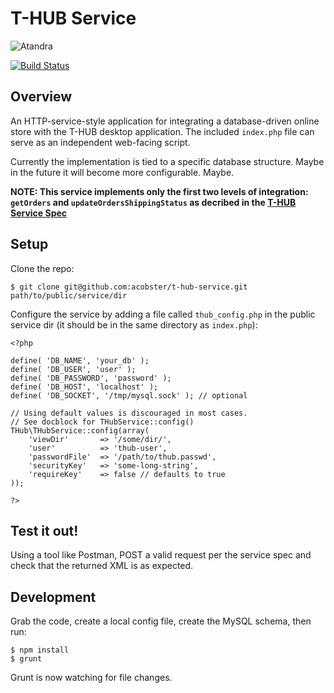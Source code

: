 # T-HUB Service

![Atandra](http://www.atandra.com/images/logo.png)

[![Build Status](https://travis-ci.org/acobster/t-hub-service.svg?branch=master)](https://travis-ci.org/acobster/t-hub-service)

## Overview

An HTTP-service-style application for integrating a database-driven online store with the T-HUB desktop application. The included `index.php` file can serve as an independent web-facing script.

Currently the implementation is tied to a specific database structure. Maybe in the future it will become more configurable. Maybe.

**NOTE: This service implements only the first two levels of integration: `getOrders` and `updateOrdersShippingStatus` as decribed in the [T-HUB Service Spec](http://www.atandra.com/downloads/THUB_Service_Spec_43.pdf)**

## Setup

Clone the repo:

    $ git clone git@github.com:acobster/t-hub-service.git path/to/public/service/dir

Configure the service by adding a file called `thub_config.php` in the public service dir (it should be in the same directory as `index.php`):

    <?php

    define( 'DB_NAME', 'your_db' );
    define( 'DB_USER', 'user' );
    define( 'DB_PASSWORD', 'password' );
    define( 'DB_HOST', 'localhost' );
    define( 'DB_SOCKET', '/tmp/mysql.sock' ); // optional
    
    // Using default values is discouraged in most cases.
    // See docblock for THubService::config()
    THub\THubService::config(array(
    	'viewDir'		=> '/some/dir/',
    	'user'			=> 'thub-user',
    	'passwordFile'	=> '/path/to/thub.passwd',
    	'securityKey'	=> 'some-long-string',
    	'requireKey'	=> false // defaults to true
    ));

    ?>

## Test it out!

Using a tool like Postman, POST a valid request per the service spec and check that the returned XML is as expected.

## Development

Grab the code, create a local config file, create the MySQL schema, then run:

    $ npm install
    $ grunt

Grunt is now watching for file changes.
